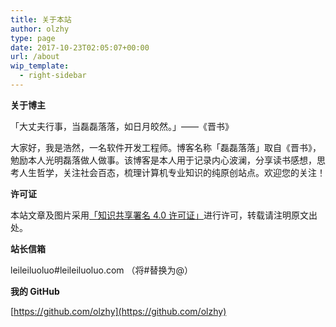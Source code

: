 ```yaml
---
title: 关于本站
author: olzhy
type: page
date: 2017-10-23T02:05:07+00:00
url: /about
wip_template:
  - right-sidebar
---
```


**关于博主**

「大丈夫行事，当磊磊落落，如日月皎然。」——《晋书》

大家好，我是浩然，一名软件开发工程师。博客名称「磊磊落落」取自《晋书》，勉励本人光明磊落做人做事。该博客是本人用于记录内心波澜，分享读书感想，思考人生哲学，关注社会百态，梳理计算机专业知识的纯原创站点。欢迎您的关注！

**许可证**

本站文章及图片采用[「知识共享署名 4.0 许可证」](https://creativecommons.org/licences/by/4.0)进行许可，转载请注明原文出处。

**站长信箱**

leileiluoluo#leileiluoluo.com （将#替换为@）

**我的 GitHub**

[https://github.com/olzhy](https://github.com/olzhy)
